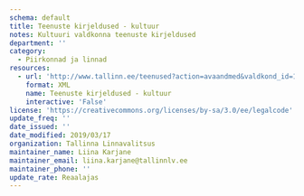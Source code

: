 ```yaml
---
schema: default
title: Teenuste kirjeldused - kultuur
notes: Kultuuri valdkonna teenuste kirjeldused
department: ''
category:
  - Piirkonnad ja linnad
resources:
  - url: 'http://www.tallinn.ee/teenused?action=avaandmed&valdkond_id=15'
    format: XML
    name: Teenuste kirjeldused - kultuur
    interactive: 'False'
license: 'https://creativecommons.org/licenses/by-sa/3.0/ee/legalcode'
update_freq: ''
date_issued: ''
date_modified: 2019/03/17
organization: Tallinna Linnavalitsus
maintainer_name: Liina Karjane
maintainer_email: liina.karjane@tallinnlv.ee
maintainer_phone: ''
update_rate: Reaalajas
---
```

